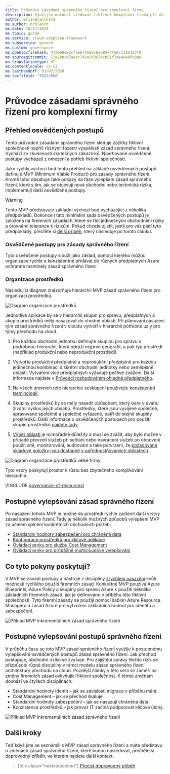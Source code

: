 ```yaml
---
title: Průvodce zásadami správného řízení pro komplexní firmy
description: Využijte možnost sledovat fiktivní komplexní firmu při definování minimálního realizovatelného produktu (MVP) na základě osvědčených postupů, a to v různých fázích vyspělosti zásad správného řízení.
author: BrianBlanchard
ms.author: brblanch
ms.date: 10/17/2019
ms.topic: guide
ms.service: cloud-adoption-framework
ms.subservice: govern
ms.custom: governance
ms.openlocfilehash: 4729e8e82cfa6674586cbeb8577fe8c3316423f0
ms.sourcegitcommit: 72a280cd7aebc743a7d3634c051f7ae46e4fc9ae
ms.translationtype: HT
ms.contentlocale: cs-CZ
ms.lasthandoff: 03/02/2020
ms.locfileid: "78223958"
---
```

# <a name="governance-guide-for-complex-enterprises"></a>Průvodce zásadami správného řízení pro komplexní firmy

## <a name="overview-of-best-practices"></a>Přehled osvědčených postupů

Tento průvodce zásadami správného řízení sleduje zážitky fiktivní společnosti napříč různými fázemi vyspělosti zásad správného řízení. Vychází ze zkušeností skutečných zákazníků. Navrhované osvědčené postupy vycházejí z omezení a potřeb fiktivní společnosti.

Jako rychlý výchozí bod tento přehled na základě osvědčených postupů definuje MVP (Minimum Viable Product) pro zásady správného řízení. Kromě toho obsahuje také odkazy na fáze vylepšení zásad správného řízení, které s tím, jak se objevují nová obchodní nebo technická rizika, implementují další osvědčené postupy.

> [!WARNING]
> Tento MVP představuje základní výchozí bod vycházející z několika předpokladů. Dokonce i tato minimální sada osvědčených postupů je založená na firemních zásadách, které se řídí jedinečnými obchodními riziky a úrovněmi tolerance k rizikům. Pokud chcete zjistit, jestli pro vás platí tyto předpoklady, přečtěte si [delší příběh](./narrative.md), který následuje po tomto článku.

### <a name="governance-best-practices"></a>Osvědčené postupy pro zásady správného řízení

Tyto osvědčené postupy slouží jako základ, pomocí kterého můžou organizace rychle a konzistentně přidávat do různých předplatných Azure ochranné mantinely zásad správného řízení.

### <a name="resource-organization"></a>Organizace prostředků

Následující diagram znázorňuje hierarchii MVP zásad správného řízení pro organizaci prostředků.

![Diagram organizace prostředků](../../../_images/govern/resource-organization.png)

Jednotlivé aplikace by se v hierarchii skupin pro správu, předplatných a skupin prostředků měly nasazovat do vhodné oblasti. Při plánování nasazení tým zásad správného řízení v cloudu vytvoří v hierarchii potřebné uzly pro týmy přechodu na cloud.

1. Pro každou obchodní jednotku definujte skupinu pro správu s podrobnou hierarchií, která odráží nejprve geografii, a pak typ prostředí (například produkční nebo neprodukční prostředí).

1. Vytvořte produkční předplatné a neprodukční předplatné pro každou jedinečnou kombinaci diskrétní obchodní jednotky nebo zeměpisné oblasti. Vytváření více předplatných vyžaduje pečlivé zvážení. Další informace najdete v [Průvodci rozhodováním ohledně předplatného](../../../decision-guides/subscriptions/index.md).

1. Na všech úrovních této hierarchie seskupení používejte [konzistentní terminologii](../../../ready/azure-best-practices/naming-and-tagging.md).

1. Skupiny prostředků by se měly nasadit způsobem, který bere v úvahu životní cyklus jejich obsahu. Prostředky, které jsou vyvíjené společně, spravované společně a společně vyřazené, patří do stejné skupiny prostředků. Další informace o osvědčených postupech pro použití skupin prostředků [najdete tady](../../../decision-guides/resource-consistency/index.md).

1. [Výběr oblasti](../../../decision-guides/regions/index.md) je mimořádně důležitý a musí se zvážit, aby bylo možné v případě převzetí služeb při selhání nebo navrácení služeb po obnovení použít sítě, monitorování, auditování a také potvrzení, že [požadované skladové položky jsou dostupné v upřednostňovaných oblastech](https://azure.microsoft.com/global-infrastructure/services).

![Diagram organizace prostředků velké firmy](../../../_images/govern/large-enterprise-resource-organization.png)

Tyto vzory poskytují prostor k růstu bez zbytečného komplikování hierarchie.

[!INCLUDE [governance-of-resources](../../../../includes/caf-governance-of-resources.md)]

<!-- See comments for suggestion to possibly add here -->

## <a name="incremental-governance-improvements"></a>Postupné vylepšování zásad správného řízení

Po nasazení tohoto MVP je možné do prostředí rychle začlenit další vrstvy zásad správného řízení. Tady je několik možných způsobů vylepšení MVP za účelem splnění konkrétních obchodních potřeb:

- [Standardní hodnoty zabezpečení pro chráněná data](./security-baseline-improvement.md)
- [Konfigurace prostředků pro klíčové aplikace](./resource-consistency-improvement.md)
- [Ovládací prvky pro službu Cost Management](./cost-management-improvement.md)
- [Ovládací prvky pro průběžné multicloudové vylepšování](./multicloud-improvement.md)

<!-- markdownlint-disable MD026 -->

## <a name="what-does-this-guidance-provide"></a>Co tyto pokyny poskytují?

V MVP se zavádí postupy a nástroje z disciplíny [zrychlení nasazení](../../deployment-acceleration/index.md) kvůli možnosti rychlého použití firemních zásad. Konkrétně MVP používá Azure Blueprints, Azure Policy a skupiny pro správu Azure k použití několika základních firemních zásad, jak je definováno v příběhu této fiktivní společnosti. Tyto firemní zásady se použijí pomocí šablon Azure Resource Manageru a zásad Azure pro vytvoření základních hodnot pro identitu a zabezpečení.

![Příklad MVP inkrementálních zásad správného řízení](../../../_images/govern/governance-mvp.png)

## <a name="incremental-improvements-to-governance-practices"></a>Postupné vylepšování postupů správného řízení

V průběhu času se toto MVP zásad správného řízení využije k postupnému vylepšování osvědčených postupů zásad správného řízení. Jak přechod postupuje, obchodní riziko se zvyšuje. Pro zajištění správy těchto rizik se přizpůsobí různé disciplíny v rámci modelu zásad správného řízení architektury přechodu na cloud. Pozdější články v této sérii se zaměří na změny firemních zásad ovlivňující fiktivní společnost. K těmto změnám dochází ve čtyřech disciplínách:

- Standardní hodnoty identit – jak se závislosti migrace v příběhu mění.
- Cost Management – jak se přechod škáluje.
- Standardní hodnoty zabezpečení – jak se nasazují chráněná data.
- Konzistence prostředků – jak provoz IT začíná podporovat klíčové úlohy.

![Příklad MVP inkrementálních zásad správného řízení](../../../_images/govern/governance-improvement-large.png)

## <a name="next-steps"></a>Další kroky

Teď když jste se seznámili s MVP zásad správného řízení a máte představu o změnách zásad správného řízení, které budou následovat, přečtěte si doprovodný příběh, ve kterém najdete další kontext.

> [!div class="nextstepaction"]
> [Přečíst doprovodný příběh](./narrative.md)
